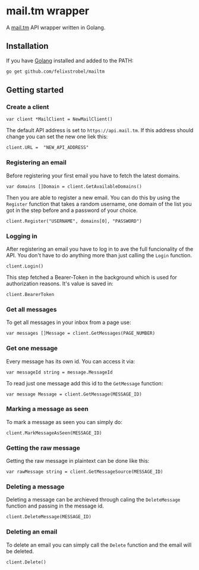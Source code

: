 # mail.tm wrapper

A [mail.tm](https://mail.tm) API wrapper written in Golang.

## Installation

If you have [Golang](https://golang.org/) installed and added to the PATH:

```bash
go get github.com/felixstrobel/mailtm
```

## Getting started

### Create a client

```golang
var client *MailClient = NewMailClient()
```

The default API address is set to `https://api.mail.tm`. If this address should change you can set the new one liek this:
```golang
client.URL =  "NEW_API_ADDRESS"
```

### Registering an email

Before registering your first email you have to fetch the latest domains.
```golang
var domains []Domain = client.GetAvailableDomains()
```

Then you are able to register a new email. You can do this by using the `Register` function that takes a random username, one domain of the list you got in the step before and a password of your choice.
```golang
client.Register("USERNAME", domains[0], "PASSWORD")
```

### Logging in

After registering an email you have to log in to ave the full funcionality of the API. You don't have to do anything more than just calling the `Login` function.
```golang
client.Login()
```
This step fetched a Bearer-Token in the background which is used for authorization reasons. It's value is saved in:
```golang
client.BearerToken
```

### Get all messages

To get all messages in your inbox from a page use:
```golang
var messages []Message = client.GetMessages(PAGE_NUMBER)
```

### Get one message

Every message has its own id. You can access it via:
```golang
var messageId string = message.MessageId
```

To read just one message add this id to the `GetMessage` function:
```golang
var message Message = client.GetMessage(MESSAGE_ID)
```

### Marking a message as seen

To mark a message as seen you can simply do:
```golang
client.MarkMessageAsSeen(MESSAGE_ID)
```

### Getting the raw message

Getting the raw message in plaintext can be done like this:
```golang
var rawMessage string = client.GetMessageSource(MESSAGE_ID)
```

### Deleting a message

Deleting a message can be archieved through caling the `DeleteMessage` function and passing in the message id.
```golang
client.DeleteMessage(MESSAGE_ID)
```

### Deleting an email

To delete an email you can simply call the `Delete` function and the email will be deleted.
```golang
client.Delete()
```



